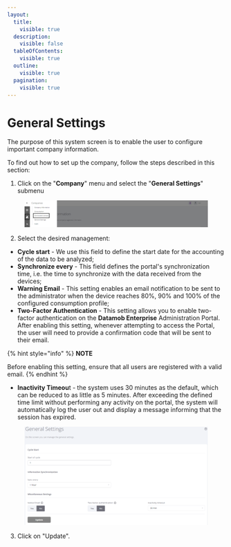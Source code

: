 ```yaml
---
layout:
  title:
    visible: true
  description:
    visible: false
  tableOfContents:
    visible: true
  outline:
    visible: true
  pagination:
    visible: true
---
```


# General Settings

The purpose of this system screen is to enable the user to configure important company information.

To find out how to set up the company, follow the steps described in this section:

1. Click on the "**Company**" menu and select the "**General Settings**" submenu

<figure><img src="../../../.gitbook/assets/Captura de tela 2024-02-14 150836 (3).png" alt=""><figcaption></figcaption></figure>

2. Select the desired management:

* **Cycle start** - We use this field to define the start date for the accounting of the data to be analyzed;
* **Synchronize every** - This field defines the portal's synchronization time, i.e. the time to synchronize with the data received from the devices;
* **Warning Email** - This setting enables an email notification to be sent to the administrator when the device reaches 80%, 90% and 100% of the configured consumption profile;
* **Two-Factor Authentication** - This setting allows you to enable two-factor authentication on the **Datamob Enterprise** Administration Portal. After enabling this setting, whenever attempting to access the Portal, the user will need to provide a confirmation code that will be sent to their email.

{% hint style="info" %}
**NOTE**

Before enabling this setting, ensure that all users are registered with a valid email.
{% endhint %}

* **Inactivity Timeou**t - the system uses 30 minutes as the default, which can be reduced to as little as 5 minutes. After exceeding the defined time limit without performing any activity on the portal, the system will automatically log the user out and display a message informing that the session has expired.

<figure><img src="../../../.gitbook/assets/image (46).png" alt=""><figcaption></figcaption></figure>

3. Click on "Update".
